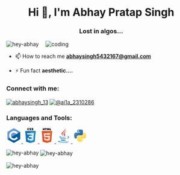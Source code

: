 <h1 align="center">Hi 👋, I'm Abhay Pratap Singh</h1>
<h3 align="center">Lost in algos...</h3>
<img align="right" alt="coding" width="400" src="https://media.giphy.com/media/H7f5ZGjvKXBaLbBigO/giphy.gif">

<p align="left"> <img src="https://komarev.com/ghpvc/?username=hey-abhay&label=Profile%20views&color=0e75b6&style=flat" alt="hey-abhay" /> </p>

- 📫 How to reach me **abhaysingh5432167@gmail.com**

- ⚡ Fun fact **aesthetic....**

<h3 align="left">Connect with me:</h3>
<p align="left">
<a href="https://www.leetcode.com/abhaysingh_13" target="blank"><img align="center" src="https://raw.githubusercontent.com/rahuldkjain/github-profile-readme-generator/master/src/images/icons/Social/leet-code.svg" alt="abhaysingh_13" height="30" width="40" /></a>
<a href="https://www.hackerearth.com/@ai1a_2310286" target="blank"><img align="center" src="https://raw.githubusercontent.com/rahuldkjain/github-profile-readme-generator/master/src/images/icons/Social/hackerearth.svg" alt="@ai1a_2310286" height="30" width="40" /></a>
</p>

<h3 align="left">Languages and Tools:</h3>
<p align="left"> <a href="https://www.cprogramming.com/" target="_blank" rel="noreferrer"> <img src="https://raw.githubusercontent.com/devicons/devicon/master/icons/c/c-original.svg" alt="c" width="40" height="40"/> </a> <a href="https://www.w3schools.com/css/" target="_blank" rel="noreferrer"> <img src="https://raw.githubusercontent.com/devicons/devicon/master/icons/css3/css3-original-wordmark.svg" alt="css3" width="40" height="40"/> </a> <a href="https://www.w3.org/html/" target="_blank" rel="noreferrer"> <img src="https://raw.githubusercontent.com/devicons/devicon/master/icons/html5/html5-original-wordmark.svg" alt="html5" width="40" height="40"/> </a> <a href="https://www.java.com" target="_blank" rel="noreferrer"> <img src="https://raw.githubusercontent.com/devicons/devicon/master/icons/java/java-original.svg" alt="java" width="40" height="40"/> </a> <a href="https://www.python.org" target="_blank" rel="noreferrer"> <img src="https://raw.githubusercontent.com/devicons/devicon/master/icons/python/python-original.svg" alt="python" width="40" height="40"/> </a> </p>

<p><img align="left" src="https://github-readme-stats.vercel.app/api/top-langs?username=hey-abhay&show_icons=true&locale=en&layout=compact" alt="hey-abhay" /></p>

<p>&nbsp;<img align="center" src="https://github-readme-stats.vercel.app/api?username=hey-abhay&show_icons=true&locale=en" alt="hey-abhay" /></p>

<p><img align="center" src="https://github-readme-streak-stats.herokuapp.com/?user=hey-abhay&" alt="hey-abhay" /></p>


